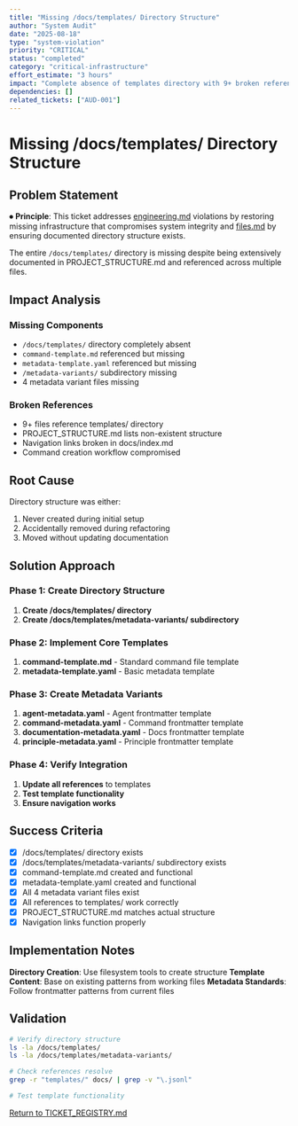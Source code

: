```yaml
---
title: "Missing /docs/templates/ Directory Structure"
author: "System Audit"
date: "2025-08-18"
type: "system-violation"
priority: "CRITICAL"
status: "completed"
category: "critical-infrastructure"
effort_estimate: "3 hours"
impact: "Complete absence of templates directory with 9+ broken references"
dependencies: []
related_tickets: ["AUD-001"]
---
```


# Missing /docs/templates/ Directory Structure

## Problem Statement

⏺ **Principle**: This ticket addresses [engineering.md](../../principles/engineering.md) violations by restoring missing infrastructure that compromises system integrity and [files.md](../../principles/files.md) by ensuring documented directory structure exists.

The entire `/docs/templates/` directory is missing despite being extensively documented in PROJECT_STRUCTURE.md and referenced across multiple files.

## Impact Analysis

### Missing Components
- `/docs/templates/` directory completely absent
- `command-template.md` referenced but missing
- `metadata-template.yaml` referenced but missing
- `/metadata-variants/` subdirectory missing
- 4 metadata variant files missing

### Broken References
- 9+ files reference templates/ directory
- PROJECT_STRUCTURE.md lists non-existent structure
- Navigation links broken in docs/index.md
- Command creation workflow compromised

## Root Cause

Directory structure was either:
1. Never created during initial setup
2. Accidentally removed during refactoring
3. Moved without updating documentation

## Solution Approach

### Phase 1: Create Directory Structure
1. **Create /docs/templates/ directory**
2. **Create /docs/templates/metadata-variants/ subdirectory**

### Phase 2: Implement Core Templates
1. **command-template.md** - Standard command file template
2. **metadata-template.yaml** - Basic metadata template

### Phase 3: Create Metadata Variants
1. **agent-metadata.yaml** - Agent frontmatter template
2. **command-metadata.yaml** - Command frontmatter template
3. **documentation-metadata.yaml** - Docs frontmatter template
4. **principle-metadata.yaml** - Principle frontmatter template

### Phase 4: Verify Integration
1. **Update all references** to templates
2. **Test template functionality**
3. **Ensure navigation works**

## Success Criteria

- [x] /docs/templates/ directory exists
- [x] /docs/templates/metadata-variants/ subdirectory exists
- [x] command-template.md created and functional
- [x] metadata-template.yaml created and functional
- [x] All 4 metadata variant files exist
- [x] All references to templates/ work correctly
- [x] PROJECT_STRUCTURE.md matches actual structure
- [x] Navigation links function properly

## Implementation Notes

**Directory Creation**: Use filesystem tools to create structure
**Template Content**: Base on existing patterns from working files
**Metadata Standards**: Follow frontmatter patterns from current files

## Validation

```bash
# Verify directory structure
ls -la /docs/templates/
ls -la /docs/templates/metadata-variants/

# Check references resolve
grep -r "templates/" docs/ | grep -v "\.jsonl"

# Test template functionality
```

[Return to TICKET_REGISTRY.md](../../TICKET_REGISTRY.md)